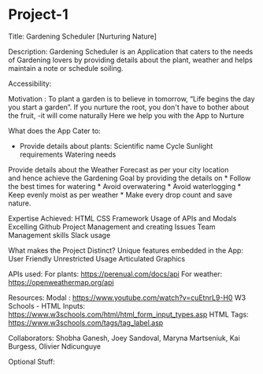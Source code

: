 # Project-1

Title: Gardening Scheduler [Nurturing Nature]

Description: Gardening Scheduler is an Application that  caters to the needs of Gardening lovers by providing details about the plant, weather and helps maintain a note or schedule soiling.

Accessibility: 

 
Motivation : To plant a garden is to believe in tomorrow, “Life begins the day you start a garden”.
             If you nurture the root, you don't have to bother about the fruit, -it will come naturally
                               Here we help you with the App  to Nurture

What does the App Cater to:
* Provide details about plants:  Scientific name
                                 Cycle
                                 Sunlight requirements
                                 Watering needs

Provide details about the Weather Forecast as per your city location                               
and hence achieve the Gardening Goal by providing the details on 
                                * Follow the best times for watering
                                * Avoid overwatering
                                * Avoid waterlogging
                                * Keep evenly moist as per weather
                                * Make every drop count and save nature.


Expertise Achieved:   HTML CSS Framework
                      Usage of  APIs and Modals
                      Excelling Github
                      Project Management and creating Issues
                      Team Management skills
                      Slack usage


What makes the Project Distinct?
Unique features embedded in the App: User Friendly
                                     Unrestricted Usage
                                     Articulated Graphics  


APIs used: 
For plants: https://perenual.com/docs/api
For weather: https://openweathermap.org/api

Resources: 
Modal :           https://www.youtube.com/watch?v=cuEtnrL9-H0
W3 Schools -      HTML Inputs: https://www.w3schools.com/html/html_form_input_types.asp
                  HTML Tags:   https://www.w3schools.com/tags/tag_label.asp

                  
Collaborators: Shobha Ganesh, Joey Sandoval, Maryna Martseniuk, Kai Burgess, Olivier Ndicunguye

Optional Stuff:
                                

